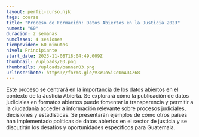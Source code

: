 ```yaml
---
layout: perfil-curso.njk
tags: course
title: "Proceso de Formación: Datos Abiertos en la Justicia 2023"
numest: "60"
duracion: 2 semanas
numclases: 4 sesiones
tiempovideo: 60 minutos
nivel: Principiante
start_date: 2023-11-08T18:04:49.009Z
thumbnail: /uploads/03.png
thumbnails: /uploads/banner03.png
urlinscribete: https://forms.gle/V3WUo5iCeUnAD4Z68
---
```

Este proceso se centrará en la importancia de los datos abiertos en el contexto de la Justicia Abierta. Se explorará cómo la publicación de datos judiciales en formatos abiertos puede fomentar la transparencia y permitir a la ciudadanía acceder a información relevante sobre procesos judiciales, decisiones y estadísticas. Se presentarán ejemplos de cómo otros países han implementado políticas de datos abiertos en el sector de justicia y se discutirán los desafíos y oportunidades específicos para Guatemala.